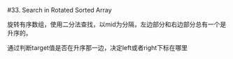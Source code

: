 #33. Search in Rotated Sorted Array

旋转有序数组，使用二分法查找，以mid为分隔，左边部分和右边部分总有一个是升序的。

通过判断target值是否在升序那一边，决定left或者right下标在哪里